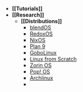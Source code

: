 - **[[Tutorials]]**
- **[[Research]]**
	- **[[Distributions]]**
		- [blendOS](https://blendos.co)
		- [RedoxOS](https://www.redox-os.org)
		- [NixOS](https://nixos.org)
		- [Plan 9](https://en.wikipedia.org/wiki/Plan_9_from_Bell_Labs)
		- [GoboLinux](https://www.gobolinux.org)
		- [Linux from Scratch](https://www.linuxfromscratch.org)
		- [Zorin OS](https://zorin.com/os/)
		- [Pop! OS](https://pop.system76.com)
		- [Archlinux](https://archlinux.org)
		-